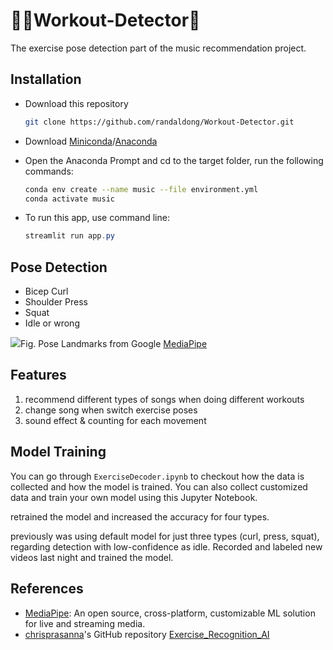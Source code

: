 # :weight_lifting_man:Workout-Detector:robot:
The exercise pose detection part of the music recommendation project.

## Installation

- Download this repository

  ```bash
  git clone https://github.com/randaldong/Workout-Detector.git
  ```

- Download [Miniconda](https://docs.conda.io/projects/miniconda/en/latest/miniconda-install.html)/[Anaconda](https://www.anaconda.com/download#downloads)

- Open the Anaconda Prompt and cd to the target folder, run the following commands:

  ```bash
  conda env create --name music --file environment.yml
  conda activate music
  ```

- To run this app, use command line:

  ```powershell
  streamlit run app.py
  ```

## Pose Detection

- Bicep Curl 
- Shoulder Press
- Squat
- Idle or wrong



![](https://camo.githubusercontent.com/7fbec98ddbc1dc4186852d1c29487efd7b1eb820c8b6ef34e113fcde40746be2/68747470733a2f2f6d65646961706970652e6465762f696d616765732f6d6f62696c652f706f73655f747261636b696e675f66756c6c5f626f64795f6c616e646d61726b732e706e67)Fig. Pose Landmarks from Google [MediaPipe](https://github.com/google/mediapipe/tree/master)

## Features

1. recommend different types of songs when doing different workouts
2. change song when switch exercise poses
3. sound effect & counting for each movement

## Model Training

You can go through `ExerciseDecoder.ipynb` to checkout how the data is collected and how the model is trained. You can also collect customized data and train your own model using this Jupyter Notebook.



retrained the model and increased the accuracy for four types.

previously was using default model for just three types (curl, press, squat), regarding detection with low-confidence as idle. Recorded and labeled new videos last night and trained the model.

## References

- [MediaPipe](https://developers.google.com/mediapipe): An open source, cross-platform, customizable ML solution for live and streaming media.
- [chrisprasanna](https://github.com/chrisprasanna)'s GitHub repository [Exercise_Recognition_AI](https://github.com/chrisprasanna/Exercise_Recognition_AI)

